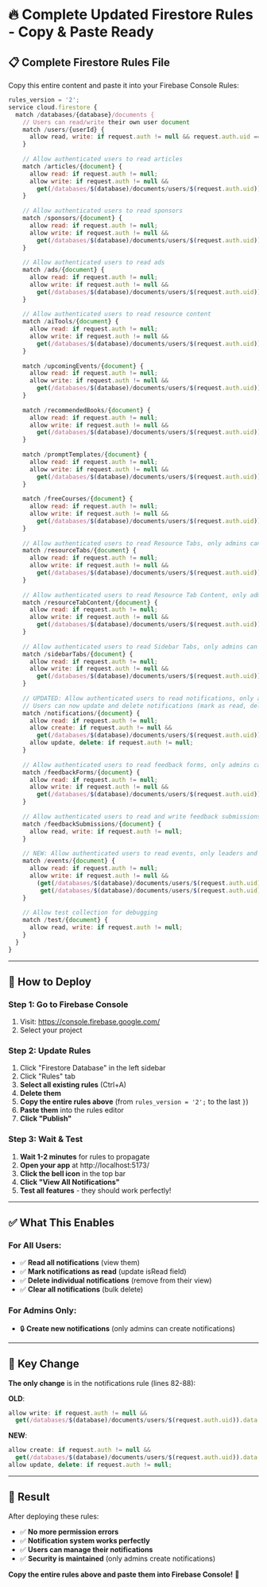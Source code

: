 # 🔥 Complete Updated Firestore Rules - Copy & Paste Ready

## 📋 **Complete Firestore Rules File**

Copy this entire content and paste it into your Firebase Console Rules:

```javascript
rules_version = '2';
service cloud.firestore {
  match /databases/{database}/documents {
    // Users can read/write their own user document
    match /users/{userId} {
      allow read, write: if request.auth != null && request.auth.uid == userId;
    }
    
    // Allow authenticated users to read articles
    match /articles/{document} {
      allow read: if request.auth != null;
      allow write: if request.auth != null && 
        get(/databases/$(database)/documents/users/$(request.auth.uid)).data.role == 'admin';
    }
    
    // Allow authenticated users to read sponsors
    match /sponsors/{document} {
      allow read: if request.auth != null;
      allow write: if request.auth != null && 
        get(/databases/$(database)/documents/users/$(request.auth.uid)).data.role == 'admin';
    }
    
    // Allow authenticated users to read ads
    match /ads/{document} {
      allow read: if request.auth != null;
      allow write: if request.auth != null && 
        get(/databases/$(database)/documents/users/$(request.auth.uid)).data.role == 'admin';
    }
    
    // Allow authenticated users to read resource content
    match /aiTools/{document} {
      allow read: if request.auth != null;
      allow write: if request.auth != null && 
        get(/databases/$(database)/documents/users/$(request.auth.uid)).data.role == 'admin';
    }
    
    match /upcomingEvents/{document} {
      allow read: if request.auth != null;
      allow write: if request.auth != null && 
        get(/databases/$(database)/documents/users/$(request.auth.uid)).data.role == 'admin';
    }
    
    match /recommendedBooks/{document} {
      allow read: if request.auth != null;
      allow write: if request.auth != null && 
        get(/databases/$(database)/documents/users/$(request.auth.uid)).data.role == 'admin';
    }
    
    match /promptTemplates/{document} {
      allow read: if request.auth != null;
      allow write: if request.auth != null && 
        get(/databases/$(database)/documents/users/$(request.auth.uid)).data.role == 'admin';
    }
    
    match /freeCourses/{document} {
      allow read: if request.auth != null;
      allow write: if request.auth != null && 
        get(/databases/$(database)/documents/users/$(request.auth.uid)).data.role == 'admin';
    }
    
    // Allow authenticated users to read Resource Tabs, only admins can create/update them
    match /resourceTabs/{document} {
      allow read: if request.auth != null;
      allow write: if request.auth != null && 
        get(/databases/$(database)/documents/users/$(request.auth.uid)).data.role == 'admin';
    }
    
    // Allow authenticated users to read Resource Tab Content, only admins can create/update them
    match /resourceTabContent/{document} {
      allow read: if request.auth != null;
      allow write: if request.auth != null && 
        get(/databases/$(database)/documents/users/$(request.auth.uid)).data.role == 'admin';
    }
    
    // Allow authenticated users to read Sidebar Tabs, only admins can create/update them
    match /sidebarTabs/{document} {
      allow read: if request.auth != null;
      allow write: if request.auth != null && 
        get(/databases/$(database)/documents/users/$(request.auth.uid)).data.role == 'admin';
    }
    
    // UPDATED: Allow authenticated users to read notifications, only admins can create them
    // Users can now update and delete notifications (mark as read, delete individual notifications)
    match /notifications/{document} {
      allow read: if request.auth != null;
      allow create: if request.auth != null && 
        get(/databases/$(database)/documents/users/$(request.auth.uid)).data.role == 'admin';
      allow update, delete: if request.auth != null;
    }
    
    // Allow authenticated users to read feedback forms, only admins can create/update them
    match /feedbackForms/{document} {
      allow read: if request.auth != null;
      allow write: if request.auth != null && 
        get(/databases/$(database)/documents/users/$(request.auth.uid)).data.role == 'admin';
    }
    
    // Allow authenticated users to read and write feedback submissions
    match /feedbackSubmissions/{document} {
      allow read, write: if request.auth != null;
    }
    
    // NEW: Allow authenticated users to read events, only leaders and admins can create them
    match /events/{document} {
      allow read: if request.auth != null;
      allow write: if request.auth != null && 
        (get(/databases/$(database)/documents/users/$(request.auth.uid)).data.role == 'admin' || 
         get(/databases/$(database)/documents/users/$(request.auth.uid)).data.role == 'leaders');
    }
    
    // Allow test collection for debugging
    match /test/{document} {
      allow read, write: if request.auth != null;
    }
  }
}
```

---

## 🚀 **How to Deploy**

### **Step 1: Go to Firebase Console**
1. Visit: https://console.firebase.google.com/
2. Select your project

### **Step 2: Update Rules**
1. Click "Firestore Database" in the left sidebar
2. Click "Rules" tab
3. **Select all existing rules** (Ctrl+A)
4. **Delete them**
5. **Copy the entire rules above** (from `rules_version = '2';` to the last `}`)
6. **Paste them** into the rules editor
7. **Click "Publish"**

### **Step 3: Wait & Test**
1. **Wait 1-2 minutes** for rules to propagate
2. **Open your app** at http://localhost:5173/
3. **Click the bell icon** in the top bar
4. **Click "View All Notifications"**
5. **Test all features** - they should work perfectly!

---

## ✅ **What This Enables**

### **For All Users**:
- ✅ **Read all notifications** (view them)
- ✅ **Mark notifications as read** (update isRead field)
- ✅ **Delete individual notifications** (remove from their view)
- ✅ **Clear all notifications** (bulk delete)

### **For Admins Only**:
- 🔒 **Create new notifications** (only admins can create notifications)

---

## 🎯 **Key Change**

**The only change** is in the notifications rule (lines 82-88):

**OLD**:
```javascript
allow write: if request.auth != null && 
  get(/databases/$(database)/documents/users/$(request.auth.uid)).data.role == 'admin';
```

**NEW**:
```javascript
allow create: if request.auth != null && 
  get(/databases/$(database)/documents/users/$(request.auth.uid)).data.role == 'admin';
allow update, delete: if request.auth != null;
```

---

## 🎉 **Result**

After deploying these rules:
- ✅ **No more permission errors**
- ✅ **Notification system works perfectly**
- ✅ **Users can manage their notifications**
- ✅ **Security is maintained** (only admins create notifications)

**Copy the entire rules above and paste them into Firebase Console!** 🚀
